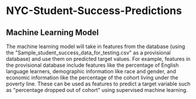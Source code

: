 # NYC-Student-Success-Predictions

## Machine Learning Model

The machine learning model will take in features from the database (using the "Sample_student_success_data_for_testing.csv" as a provisional database) and use them on predicted target values. For example, features in the provisional database include features like the percentage of English language learners, demographic information like race and gender, and economic information like the percentage of the cohort living under the poverty line. These can be used as features to predict a target variable such as "percentage dropped out of cohort" using supervised machine learning.
